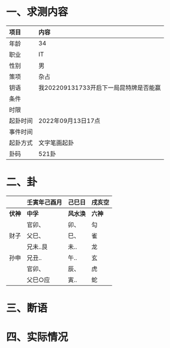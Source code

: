 # 一、求测内容
|项目|内容|
|:-|:-|
|年龄|34|
|职业|IT|
|性别|男|
|策项|杂占|
|钥语|我202209131733开启下一局昆特牌是否能赢|
|条件||
|时限||
|起卦时间|2022年09月13日17点|
|事件时间||
|起卦方式|文字笔画起卦|
|卦码|521卦|

# 二、卦
||壬寅年己酉月|己巳日|戌亥空|
|:-|:-|:-|:-|
|**伏神**|**中孚**|**风水涣**|**六神**|
||官卯、|卯、|勾|
|财子|父巳、|巳、|雀|
||兄未..艮|未..|龙|
|孙申|兄丑..|午..|玄|
||官卯、|辰、|虎|
||父巳○应|寅..|蛇|


# 三、断语

# 四、实际情况
